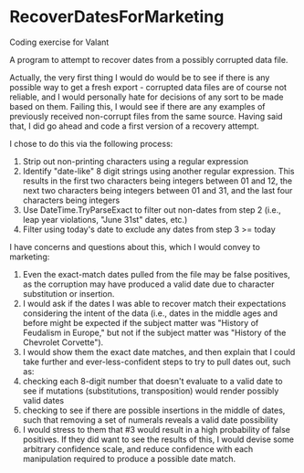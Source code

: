 # RecoverDatesForMarketing
Coding exercise for Valant

A program to attempt to recover dates from a possibly corrupted data file. 

Actually, the very first thing I would do would be to see if there is any possible way to get a fresh export - corrupted data 
files are of course not reliable, and I would personally hate for decisions of any sort to be made based on them. Failing this, 
I would see if there are any examples of previously received non-corrupt files from the same source. Having said that, I did go 
ahead and code a first version of a recovery attempt.

I chose to do this via the following process:

1. Strip out non-printing characters using a regular expression
2. Identify "date-like" 8 digit strings using another regular expression. This results in the first two characters being integers between 01 and 12, the next two characters being integers between 01 and 31, and the last four characters being integers
3. Use DateTime.TryParseExact to filter out non-dates from step 2 (i.e., leap year violations, "June 31st" dates, etc.)
4. Filter using today's date to exclude any dates from step 3 >= today

I have concerns and questions about this, which I would convey to marketing: 

1. Even the exact-match dates pulled from the file may be false positives, as the corruption may have produced a valid date due to character substitution or insertion. 
2. I would ask if the dates I was able to recover match their expectations considering the intent of the data (i.e., dates in the middle ages and before might be expected if the subject matter was "History of Feudalism in Europe," but not if the subject matter was "History of the Chevrolet Corvette").
3. I would show them the exact date matches, and then explain that I could take further and ever-less-confident steps to try to pull dates out, such as:
  1. checking each 8-digit number that doesn't evaluate to a valid date to see if mutations (substitutions, transposition) would render possibly valid dates
  2. checking to see if there are possible insertions in the middle of dates, such that removing a set of numerals reveals a valid date possibility
4. I would stress to them that #3 would result in a high probability of false positives. If they did want to see the results of this, I would devise some arbitrary confidence scale, and reduce confidence with each manipulation required to produce a possible date match.

